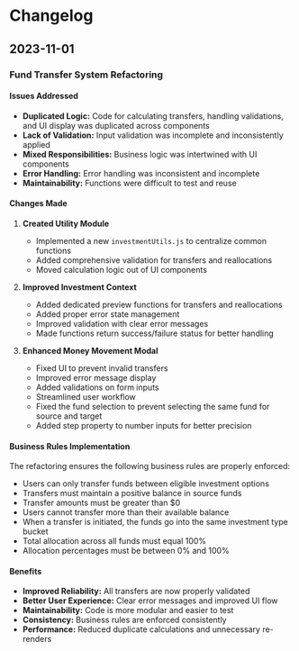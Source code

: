 # Changelog

## 2023-11-01

### Fund Transfer System Refactoring

#### Issues Addressed

- **Duplicated Logic:** Code for calculating transfers, handling validations, and UI display was duplicated across components
- **Lack of Validation:** Input validation was incomplete and inconsistently applied
- **Mixed Responsibilities:** Business logic was intertwined with UI components
- **Error Handling:** Error handling was inconsistent and incomplete
- **Maintainability:** Functions were difficult to test and reuse

#### Changes Made

1. **Created Utility Module**
   - Implemented a new `investmentUtils.js` to centralize common functions
   - Added comprehensive validation for transfers and reallocations
   - Moved calculation logic out of UI components

2. **Improved Investment Context**
   - Added dedicated preview functions for transfers and reallocations
   - Added proper error state management
   - Improved validation with clear error messages
   - Made functions return success/failure status for better handling

3. **Enhanced Money Movement Modal**
   - Fixed UI to prevent invalid transfers
   - Improved error message display
   - Added validations on form inputs
   - Streamlined user workflow
   - Fixed the fund selection to prevent selecting the same fund for source and target
   - Added step property to number inputs for better precision

#### Business Rules Implementation

The refactoring ensures the following business rules are properly enforced:

- Users can only transfer funds between eligible investment options
- Transfers must maintain a positive balance in source funds
- Transfer amounts must be greater than $0
- Users cannot transfer more than their available balance
- When a transfer is initiated, the funds go into the same investment type bucket
- Total allocation across all funds must equal 100%
- Allocation percentages must be between 0% and 100%

#### Benefits

- **Improved Reliability:** All transfers are now properly validated
- **Better User Experience:** Clear error messages and improved UI flow
- **Maintainability:** Code is more modular and easier to test
- **Consistency:** Business rules are enforced consistently
- **Performance:** Reduced duplicate calculations and unnecessary re-renders